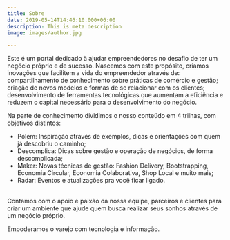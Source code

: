 ```yaml
---
title: Sobre
date: 2019-05-14T14:46:10.000+06:00
description: This is meta description
image: images/author.jpg

---
```

Este é um portal dedicado à ajudar empreendedores no desafio de ter um negócio próprio e de sucesso. Nascemos com este propósito, criamos inovações que facilitem a vida do empreendedor através de: compartilhamento de conhecimento sobre práticas de comércio e gestão; criação de novos modelos e formas de se relacionar com os clientes; desenvolvimento de ferramentas tecnológicas que aumentam a eficiência e reduzem o capital necessário para o desenvolvimento do negócio.

Na parte de conhecimento dividimos o nosso conteúdo em 4 trilhas, com objetivos distintos:

* Pólem: Inspiração através de exemplos, dicas e orientações com quem já descobriu o caminho;
* Descomplica: Dicas sobre gestão e operação de negócios, de forma descomplicada;
* Maker: Novas técnicas de gestão: Fashion Delivery, Bootstrapping, Economia Circular, Economia Colaborativa, Shop Local e muito mais;
* Radar: Eventos e atualizações pra você ficar ligado.

</br>Contamos com o apoio e paixão da nossa equipe, parceiros e clientes para criar um ambiente que ajude quem busca realizar seus sonhos através de um negócio próprio. 

Empoderamos o varejo com tecnologia e informação.